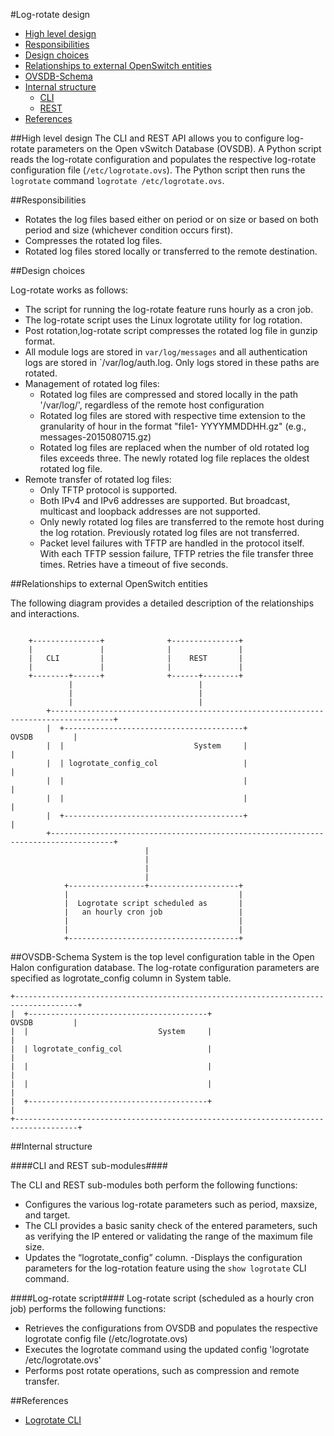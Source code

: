 #Log-rotate design

- [High level design](#high-level-design)
- [Responsibilities](#responsibilities)
- [Design choices](#design-choices)
- [Relationships to external OpenSwitch entities](#relationships-to-external-openswitch-entities)
- [OVSDB-Schema](#ovsdb-schema)
- [Internal structure](#internal-structure)
   - [CLI](#cli)
   - [REST](#rest)
- [References](#references)

##High level design
The CLI and REST API allows you to configure log-rotate parameters on the Open vSwitch Database (OVSDB). A Python script reads the log-rotate configuration and populates the respective log-rotate configuration file (`/etc/logrotate.ovs`). The Python script then runs the `logrotate` command `logrotate /etc/logrotate.ovs`.


##Responsibilities



  - Rotates the log files based either on period or on size or based on both period and size (whichever condition occurs first).
  - Compresses the rotated log files.
  - Rotated log files stored locally or transferred to the remote destination.


##Design choices

Log-rotate works as follows:

- The script for running the log-rotate feature runs hourly as a cron job.
- The log-rotate script uses the Linux logrotate utility for log rotation.
- Post rotation,log-rotate script compresses the rotated log file in gunzip format.
- All module logs are stored in `var/log/messages` and all authentication logs are stored in `/var/log/auth.log. Only logs stored in these paths are rotated.
- Management of rotated log files:
  - Rotated log files are compressed and stored locally in the path '/var/log/', regardless of the remote host configuration 
  - Rotated log files are stored with respective time extension to the granularity of hour in the format "file1- YYYYMMDDHH.gz" (e.g., messages-2015080715.gz)
  - Rotated log files are replaced when the number of old rotated log files exceeds three. The newly rotated log file replaces the oldest rotated log file.
- Remote transfer of rotated log files:
  -  Only TFTP protocol is supported.
  -  Both IPv4 and IPv6 addresses are supported. But broadcast, multicast and loopback addresses are not supported.
  -  Only newly rotated log files are transferred to the remote host during the log rotation. Previously rotated log files are not transferred.
  -  Packet level failures with TFTP are handled in the protocol itself. With each TFTP session failure, TFTP retries the file transfer three times. Retries have a  timeout of five seconds.


##Relationships to external OpenSwitch entities

The following diagram provides a detailed description of the relationships and interactions.
```ditaa

	+---------------+              +---------------+
	|               |              |               |
	|   CLI         |              |    REST       |
	|               |              |               |
	+--------+------+              +------+--------+
	         |                            |
	         |                            |
	         |                            |
	    +------------------------------------------------------------------------------------+
	    |  +----------------------------------------+                          OVSDB         |
	    |  |                             System     |                                        |
	    |  | logrotate_config_col                   |                                        |
	    |  |                                        |                                        |
	    |  |                                        |                                        |
	    |  +----------------------------------------+                                        |
	    +------------------------------------------------------------------------------------+
	                          |
	                          |
	                          |
	                          |
	        +-----------------+--------------------+
	        |                                      |
	        |  Logrotate script scheduled as       |
	        |   an hourly cron job                 |
	        |                                      |
	        |                                      |
	        +--------------------------------------+
```

##OVSDB-Schema
System is the top level configuration table in the Open Halon configuration database.
The log-rotate configuration parameters are specified as logrotate\_config column in System table.

	+------------------------------------------------------------------------------------+
	|  +----------------------------------------+                          OVSDB         |
	|  |                             System     |                                        |
	|  | logrotate_config_col                   |                                        |
	|  |                                        |                                        |
	|  |                                        |                                        |
	|  +----------------------------------------+                                        |
	+------------------------------------------------------------------------------------+


##Internal structure

####CLI and REST sub-modules####

The CLI and REST sub-modules both perform the following functions:
  - Configures the various log-rotate parameters such as period, maxsize, and target.
  - The CLI provides a basic sanity check of the entered parameters, such as verifying the IP entered or validating the range of the maximum file size.
  - Updates the “logrotate_config” column.
  -Displays the configuration parameters for the log-rotation feature using the `show logrotate` CLI command.

####Log-rotate script####
Log-rotate script (scheduled as a hourly cron job) performs the following functions:

- Retrieves the configurations from OVSDB and populates the respective logrotate config file (/etc/logrotate.ovs)
- Executes the logrotate command using the updated config 'logrotate /etc/logrotate.ovs'
- Performs post rotate operations, such as compression and remote transfer.

##References

* [Logrotate CLI](http://www.openswitch.net/docs/redest1)


<!-- Include references to any other modules that interact with this module directly or through the database model. For example, CLI, REST, etc.
ops-fand might provide reference to ops-sensord, etc. -->
